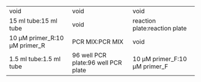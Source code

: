 ||||
|----|----|----|
|void|void|void|
|15 ml tube:15 ml tube|void|reaction plate:reaction plate|
|10 μM primer_R:10 μM primer_R|PCR MIX:PCR MIX|void|
|1.5 ml tube:1.5 ml tube|96 well PCR plate:96 well PCR plate|10 μM primer_F:10 μM primer_F|
